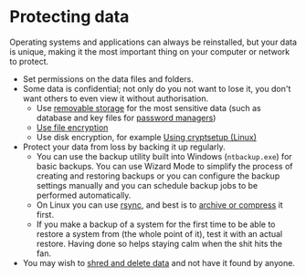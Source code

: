 # Protecting data

Operating systems and applications can always be reinstalled, but your data is unique, making it the most important thing on your computer or network to protect.

* Set permissions on the data files and folders.
* Some data is confidential; not only do you not want to lose it, you don't want others to even view it without authorisation.
    * Use [removable storage](Using-removable-storage-media.md) for the most sensitive data (such as database and key files for [password managers](../Managing-passwords.md)) 
    * [Use file encryption](File-encryption.md)
    * Use disk encryption, for example [Using cryptsetup (Linux)](Using-cryptsetup.md)
* Protect your data from loss by backing it up regularly. 
    * You can use the backup utility built into Windows (`ntbackup.exe`) for basic backups. You can use Wizard Mode to simplify the process of creating and restoring backups or you can configure the backup settings manually and you can schedule backup jobs to be performed automatically.
    * On Linux you can use [rsync](Using-rsync.md), and best is to [archive or compress](Archiving-and-compressing.md) it first.
    * If you make a backup of a system for the first time to be able to restore a system from (the whole point of it), test it with an actual restore. Having done so helps staying calm when the shit hits the fan.
* You may wish to [shred and delete data](Shredding-files-and-deleting-data.md) and not have it found by anyone.

